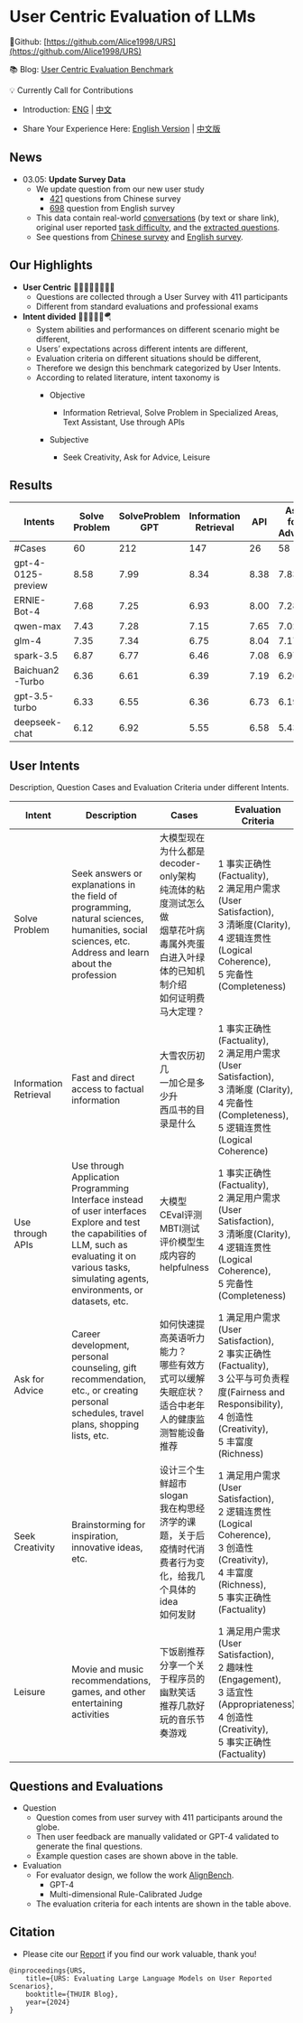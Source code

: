 # User Centric Evaluation of LLMs

📍Github: [https://github.com/Alice1998/URS](https://github.com/Alice1998/URS)

📚 Blog: [User Centric Evaluation Benchmark](https://jiayinwang.notion.site/User-Centric-Evaluation-of-LLMs-e2fae792b39e43ec81b5428437688720?pvs=4)

💡 Currently Call for Contributions

- Introduction: [ENG](Contribution.md) | [中文](Contribution-CN.md)

- Share Your Experience Here: [English Version](https://www.wjx.cn/vm/Qc5XIm2.aspx#) | [中文版](https://www.wjx.cn/vm/YKqvOL9.aspx#)



## News

- 03.05: **Update Survey Data**
  - We update question from our new user study
    - <u>421</u> questions from Chinese survey
    - <u>698</u> question from English survey
  - This data contain real-world <u>conversations</u> (by text or share link), original user reported <u>task difficulty</u>, and the <u>extracted questions</u>.
  - See questions from [Chinese survey](data/0304-update-chinese.csv) and [English survey](/data/0304-update-english.csv).


## Our Highlights

* **User Centric** 🏄🏻‍♀️🏄🏼🏄🏽‍♂️
  * Questions are collected through a User Survey with 411 participants
  * Different from standard evaluations and professional exams
* **Intent divided** 🙇🧑‍💻🧑‍🎨🪂
  * System abilities and performances on different scenario might be different,
  * Users’ expectations across different intents are different,
  * Evaluation criteria on different situations should be different,
  * Therefore we design this benchmark categorized by User Intents.
  * According to related literature, intent taxonomy is
    * Objective
      * Information Retrieval, Solve Problem in Specialized Areas, Text Assistant, Use through APIs
  
    * Subjective
      * Seek Creativity, Ask for Advice, Leisure
  

## Results

| Intents            | Solve Problem | SolveProblem GPT | Information Retrieval | API  | Ask for Advice | Seek Creativity | Leisure | All  |
| ------------------ | ------------- | ---------------- | --------------------- | ---- | -------------- | --------------- | ------- | ---- |
| #Cases             | 60            | 212              | 147                   | 26   | 58             | 57              | 60      | 620  |
| gpt-4-0125-preview | 8.58          | 7.99             | 8.34                  | 8.38 | 7.83           | 7.56            | 7.70    | 8.06 |
| ERNIE-Bot-4        | 7.68          | 7.25             | 6.93                  | 8.00 | 7.28           | 7.07            | 6.97    | 7.21 |
| qwen-max           | 7.43          | 7.28             | 7.15                  | 7.65 | 7.02           | 6.79            | 6.63    | 7.15 |
| glm-4              | 7.35          | 7.34             | 6.75                  | 8.04 | 7.17           | 6.84            | 5.95    | 7.03 |
| spark-3.5          | 6.87          | 6.77             | 6.46                  | 7.08 | 6.97           | 6.39            | 6.17    | 6.64 |
| Baichuan2-Turbo    | 6.36          | 6.61             | 6.39                  | 7.19 | 6.26           | 5.81            | 5.68    | 6.36 |
| gpt-3.5-turbo      | 6.33          | 6.55             | 6.36                  | 6.73 | 6.19           | 5.14            | 5.52    | 6.23 |
| deepseek-chat      | 6.12          | 6.92             | 5.55                  | 6.58 | 5.43           | 5.89            | 4.23    | 6.01 |

## User Intents

Description, Question Cases and Evaluation Criteria under different Intents.

| Intent                | Description                                                  | Cases                                                        | Evaluation Criteria                                          |
| --------------------- | ------------------------------------------------------------ | ------------------------------------------------------------ | ------------------------------------------------------------ |
| Solve Problem         | Seek answers or explanations in the field of programming, natural sciences, humanities, social sciences, etc.<br />Address and learn about the profession | 大模型现在为什么都是decoder-only架构<br />纯流体的粘度测试怎么做<br />烟草花叶病毒属外壳蛋白进入叶绿体的已知机制介绍<br />如何证明费马大定理？ | 1 事实正确性(Factuality),<br />2 满足用户需求(User Satisfaction), <br />3 清晰度(Clarity), <br />4 逻辑连贯性(Logical Coherence), <br />5 完备性(Completeness) |
| Information Retrieval | Fast and direct access to factual information                | 大雪农历初几<br />一加仑是多少升<br />西瓜书的目录是什么     | 1 事实正确性(Factuality),<br />2 满足用户需求(User Satisfaction), <br />3 清晰度 (Clarity), <br />4 完备性 (Completeness), <br />5 逻辑连贯性(Logical Coherence) |
| Use through APIs      | Use through Application Programming Interface instead of user interfaces<br />Explore and test the capabilities of LLM, such as evaluating it on various tasks, simulating agents, environments, or datasets, etc. | 大模型CEval评测<br />MBTI测试<br />评价模型生成内容的helpfulness | 1 事实正确性(Factuality),<br />2 满足用户需求(User Satisfaction), <br />3 清晰度(Clarity), <br />4 逻辑连贯性(Logical Coherence), <br />5 完备性(Completeness) |
| Ask for Advice        | Career development, personal counseling, gift recommendation, etc., or creating personal schedules, travel plans, shopping lists, etc. | 如何快速提高英语听力能力？<br />哪些有效方式可以缓解失眠症状？<br />适合中老年人的健康监测智能设备推荐 | 1 满足用户需求(User Satisfaction),<br />2 事实正确性(Factuality), <br />3 公平与可负责程度(Fairness and Responsibility), <br />4 创造性(Creativity), <br />5 丰富度(Richness) |
| Seek Creativity       | Brainstorming for inspiration, innovative ideas, etc.        | 设计三个生鲜超市slogan<br />我在构思经济学的课题，关于后疫情时代消费者行为变化，给我几个具体的idea<br />如何发财 | 1 满足用户需求(User Satisfaction),<br />2 逻辑连贯性(Logical Coherence), <br />3 创造性(Creativity), <br />4 丰富度(Richness), <br />5 事实正确性(Factuality) |
| Leisure               | Movie and music recommendations, games, and other entertaining activities | 下饭剧推荐<br />分享一个关于程序员的幽默笑话<br />推荐几款好玩的音乐节奏游戏 | 1 满足用户需求(User Satisfaction),<br />2 趣味性 (Engagement), <br />3 适宜性 (Appropriateness), <br />4 创造性 (Creativity), <br />5 事实正确性 (Factuality) |

## Questions and Evaluations

- Question
  - Question comes from user survey with 411 participants around the globe.
  - Then user feedback are manually validated or GPT-4 validated to generate the final questions.
  - Example question cases are shown above in the table.
- Evaluation
  - For evaluator design, we follow the work [AlignBench](https://arxiv.org/pdf/2311.18743.pdf).
    - GPT-4
    - Multi-dimensional Rule-Calibrated Judge
  - The evaluation criteria for each intents are shown in the table above.

## Citation

- Please cite our [Report](https://jiayinwang.notion.site/User-Centric-Evaluation-of-LLMs-e2fae792b39e43ec81b5428437688720?pvs=4) if you find our work valuable, thank you!

```
@inproceedings{URS,
	title={URS: Evaluating Large Language Models on User Reported Scenarios},
	booktitle={THUIR Blog},
	year={2024}
}
```
